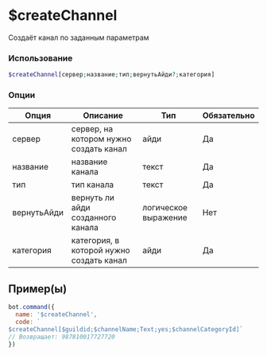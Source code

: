 # $createChannel
Создаёт канал по заданным параметрам
### Использование
```php
$createChannel[сервер;название;тип;вернутьАйди?;категория]
```

### Опции

| Опция | Описание | Тип | Обязательно |
|--------|-------------|------|----------|
| сервер | сервер, на котором нужно создать канал | айди | Да | 
| название | название канала | текст | Да | 
| тип | тип канала | текст | Да |
| вернутьАйди | вернуть ли айди созданного канала | логическое выражение | Нет |
| категория | категория, в которой нужно создать канал | айди | Да |
## Пример(ы)

```javascript
bot.command({
  name: '$createChannel',
  code: `
$createChannel[$guildid;$channelName;Text;yes;$channelCategoryId]`
// Возвращает: 987810017727720
})
```
